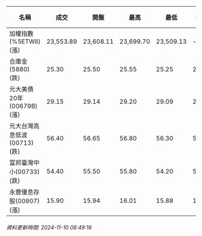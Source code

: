 | 名稱 | 成交 | 開盤 | 最高 | 最低 | 均價 | 成交金額(億) | 昨收 | 漲跌幅 | 漲跌 | 總量 | 昨量 | 振幅 |
| -------- | -------- | -------- | -------- |-------- | -------- | -------- |-------- |-------- |-------- | -------- | -------- |-------- |
|加權指數(%5ETWII) (漲)|23,553.89|23,608.11|23,699.70|23,509.13|-|4,231.03|23,408.82|0.62%|145.07|8,465,943|0|0.81%|
|合庫金(5880) (跌)|25.30|25.50|25.55|25.25|25.35|1.00|25.40|0.39%|0.10|3,945|4,602|1.18%|
|元大美債20年(00679B) (漲)|29.15|29.14|29.20|29.09|29.15|16.22|28.98|0.59%|0.17|55,628|82,249|0.38%|
|元大台灣高息低波(00713) (跌)|56.40|56.65|56.80|56.30|56.49|7.38|56.45|0.09%|0.05|13,057|14,351|0.89%|
|富邦臺灣中小(00733) (跌)|54.40|55.50|55.80|54.20|54.76|0.793|55.30|1.63%|0.90|1,449|1,330|2.89%|
|永豐優息存股(00907) (漲)|15.90|15.94|16.01|15.88|15.95|0.519|15.89|0.06%|0.01|3,255|2,641|0.82%|
###### 資料更新時間: 2024-11-10 08:49:16